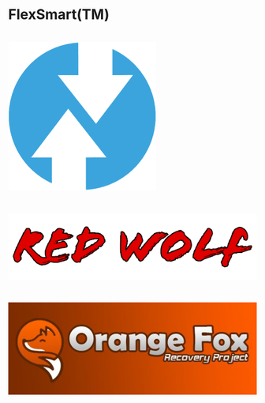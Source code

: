 # FlexSmart(TM)
# ![twrp](rsc/twrp.webp)
# ![redwolf](rsc/redwolf.png)
# ![orangefox](rsc/orangefox.jpg)
